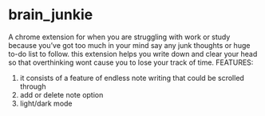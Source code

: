 # brain_junkie
 A chrome extension for when you are struggling with work or study because you’ve got too much in your mind say any junk thoughts or huge to-do list to follow. this extension helps you write down and clear your head so that overthinking wont cause you to lose your track of time.
FEATURES: 
1. it consists of a feature of endless note writing that could be scrolled through
2. add or delete note option
3. light/dark mode

